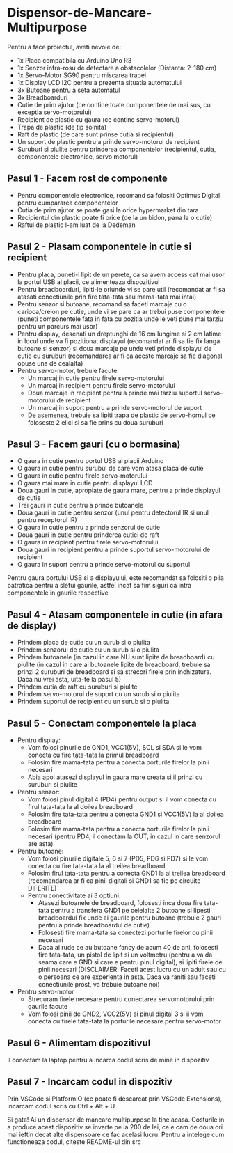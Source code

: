 # Dispensor-de-Mancare-Multipurpose

Pentru a face proiectul, aveti nevoie de:
- 1x Placa compatibila cu Arduino Uno R3
- 1x Senzor infra-rosu de detectare a obstacolelor (Distanta: 2-180 cm)
- 1x Servo-Motor SG90 pentru miscarea trapei
- 1x Display LCD I2C pentru a prezenta situatia automatului
- 3x Butoane pentru a seta automatul
- 3x Breadboarduri
- Cutie de prim ajutor (ce contine toate componentele de mai sus, cu exceptia servo-motorului)
- Recipient de plastic cu gaura (ce contine servo-motorul)
- Trapa de plastic (de tip solnita)
- Raft de plastic (de care sunt prinse cutia si recipientul)
- Un suport de plastic pentru a prinde servo-motorul de recipient
- Suruburi si piulite pentru prinderea componentelor (recipientul, cutia, componentele electronice, servo motorul)

## Pasul 1 - Facem rost de componente
- Pentru componentele electronice, recomand sa folositi Optimus Digital pentru cumpararea componentelor 
- Cutia de prim ajutor se poate gasi la orice hypermarket din tara
- Recipientul din plastic poate fi orice (de la un bidon, pana la o cutie)
- Raftul de plastic l-am luat de la Dedeman

## Pasul 2 - Plasam componentele in cutie si recipient
- Pentru placa, puneti-l lipit de un perete, ca sa avem access cat mai usor la portul USB al placii, ce alimenteaza dispozitivul
- Pentru breadboarduri, lipiti-le oriunde vi se pare util (recomandat ar fi sa atasati conectiunile prin fire tata-tata sau mama-tata mai intai)
- Pentru senzor si butoane, recomand sa faceti marcaje cu o carioca/creion pe cutie, unde vi se pare ca ar trebui puse componentele (puneti componentele fata in fata cu pozitia unde le veti pune mai tarziu pentru un parcurs mai usor)
- Pentru display, desenati un dreptunghi de 16 cm lungime si 2 cm latime in locul unde va fi pozitionat displayul (recomandat ar fi sa fie fix langa butoane si senzor) si doua marcaje pe unde veti prinde displayul de cutie cu suruburi (recomandarea ar fi ca aceste marcaje sa fie diagonal opuse una de cealalta)
- Pentru servo-motor, trebuie facute:
  - Un marcaj in cutie pentru firele servo-motorului
  - Un marcaj in recipient pentru firele servo-motorului
  - Doua marcaje in recipient pentru a prinde mai tarziu suportul servo-motorului de recipient
  - Un marcaj in suport pentru a prinde servo-motorul de suport
  - De asemenea, trebuie sa lipiti trapa de plastic de servo-hornul ce foloseste 2 elici si sa fie prins cu doua suruburi

## Pasul 3 - Facem gauri (cu o bormasina)
- O gaura in cutie pentru portul USB al placii Arduino
- O gaura in cutie pentru surubul de care vom atasa placa de cutie
- O gaura in cutie pentru firele servo-motorului
- O gaura mai mare in cutie pentru displayul LCD
- Doua gauri in cutie, apropiate de gaura mare, pentru a prinde displayul de cutie
- Trei gauri in cutie pentru a prinde butoanele
- Doua gauri in cutie pentru senzor (unul pentru detectorul IR si unul pentru receptorul IR)
- O gaura in cutie pentru a prinde senzorul de cutie
- Doua gauri in cutie pentru prinderea cutiei de raft
- O gaura in recipient pentru firele servo-motorului
- Doua gauri in recipient pentru a prinde suportul servo-motorului de recipient
- O gaura in suport pentru a prinde servo-motorul cu suportul

Pentru gaura portului USB si a displayului, este recomandat sa folositi o pila patratica pentru a slefui gaurile, astfel incat sa fim siguri ca intra componentele in gaurile respective

## Pasul 4 - Atasam componentele in cutie (in afara de display)
- Prindem placa de cutie cu un surub si o piulita
- Prindem senzorul de cutie cu un surub si o piulita
- Prindem butoanele (in cazul in care NU sunt lipite de breadboard) cu piulite (in cazul in care ai butoanele lipite de breadboard, trebuie sa prinzi 2 suruburi de breadboard si sa strecori firele prin inchizatura. Daca nu vrei asta, uita-te la pasul 5)
- Prindem cutia de raft cu suruburi si piulite
- Prindem servo-motorul de suport cu un surub si o piulita
- Prindem suportul de recipient cu un surub si o piulita

## Pasul 5 -  Conectam componentele la placa
- Pentru display:
  - Vom folosi pinurile de GND1, VCC1(5V), SCL si SDA si le vom conecta cu fire tata-tata la primul breadboard
  - Folosim fire mama-tata pentru a conecta porturile firelor la pinii necesari
  - Abia apoi atasezi displayul in gaura mare creata si il prinzi cu suruburi si piulite
- Pentru senzor:
  - Vom folosi pinul digital 4 (PD4) pentru output si il vom conecta cu firul tata-tata la al doilea breadboard
  - Folosim fire tata-tata pentru a conecta GND1 si VCC1(5V) la al doilea breadboard
  - Folosim fire mama-tata pentru a conecta porturile firelor la pinii necesari (pentru PD4, il conectam la OUT, in cazul in care senzorul are asta)
- Pentru butoane:
  - Vom folosi pinurile digitale 5, 6 si 7 (PD5, PD6 si PD7) si le vom conecta cu fire tata-tata la al treilea breadboard
  - Folosim firul tata-tata pentru a conecta GND1 la al treilea breadboard (recomandarea ar fi ca pinii digitali si GND1 sa fie pe circuite DIFERITE)
  - Pentru conectivitate ai 3 optiuni:
    - Atasezi butoanele de breadboard, folosesti inca doua fire tata-tata pentru a transfera GND1 pe celelalte 2 butoane si lipesti breadboardul fix unde ai gaurile pentru butoane (trebuie 2 gauri pentru a prinde breadboardul de cutie)
    - Folosesti fire mama-tata sa conectezi porturile firelor cu pinii necesari
    - Daca ai rude ce au butoane fancy de acum 40 de ani, folosesti fire tata-tata, un pistol de lipit si un voltmetru (pentru a va da seama care e GND si care e pentru pinul digital), si lipiti firele de pinii necesari (DISCLAIMER: Faceti acest lucru cu un adult sau cu o persoana ce are experienta in asta. Daca va raniti sau faceti conectiunile prost, va trebuie butoane noi)
- Pentru servo-motor
  - Strecuram firele necesare pentru conectarea servomotorului prin gaurile facute  
  - Vom folosi pinii de GND2, VCC2(5V) si pinul digital 3 si ii vom conecta cu firele tata-tata la porturile necesare pentru servo-motor
## Pasul 6 - Alimentam dispozitivul
Il conectam la laptop pentru a incarca codul scris de mine in dispozitiv

## Pasul 7 - Incarcam codul in dispozitiv
Prin VSCode si PlatformIO (ce poate fi descarcat prin VSCode Extensions), incarcam codul scris cu Ctrl + Alt + U

Si gata! Ai un dispensor de mancare multipurpose la tine acasa. Costurile in a produce acest dispozitiv se invarte pe la 200 de lei, ce e cam de doua ori mai ieftin decat alte dispensoare ce fac acelasi lucru. 
Pentru a intelege cum functioneaza codul, citeste README-ul din src
